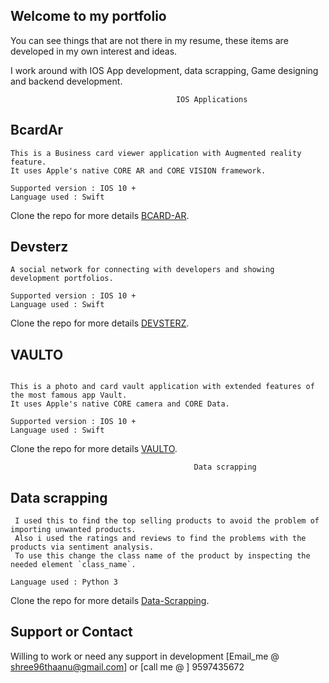 ## Welcome to my portfolio

You can see things that are not there in my resume, these items are developed in my own interest and ideas.

I work around with IOS App development, data scrapping, Game designing and backend development.

                                         IOS Applications

## BcardAr

```
This is a Business card viewer application with Augmented reality feature. 
It uses Apple's native CORE AR and CORE VISION framework. 

Supported version : IOS 10 + 
Language used : Swift

```

Clone the repo for more details [BCARD-AR](https://github.com/THAANURK/BCardAr).

## Devsterz

```
A social network for connecting with developers and showing development portfolios.

Supported version : IOS 10 + 
Language used : Swift

```

Clone the repo for more details [DEVSTERZ](https://github.com/THAANURK/BCardAr).


## VAULTO

```

This is a photo and card vault application with extended features of the most famous app Vault. 
It uses Apple's native CORE camera and CORE Data. 

Supported version : IOS 10 + 
Language used : Swift

```
Clone the repo for more details [VAULTO](https://github.com/THAANURK/vaulto).

                                             Data scrapping

## Data scrapping

```
 I used this to find the top selling products to avoid the problem of importing unwanted products. 
 Also i used the ratings and reviews to find the problems with the products via sentiment analysis. 
 To use this change the class name of the product by inspecting the needed element `class_name`.

Language used : Python 3
```
Clone the repo for more details [Data-Scrapping](https://github.com/THAANURK/FlipkartScrapper).

## Support or Contact

Willing to work or need any support in development [Email_me @ shree96thaanu@gmail.com] or [call me @ ] 9597435672 
